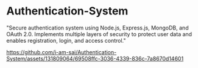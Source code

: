 # Authentication-System
"Secure authentication system using Node.js, Express.js, MongoDB, and OAuth 2.0. Implements multiple layers of security to protect user data and enables registration, login, and access control."

https://github.com/i-am-sai/Authentication-System/assets/131809064/69508ffc-3036-4339-836c-7a8670d14601
